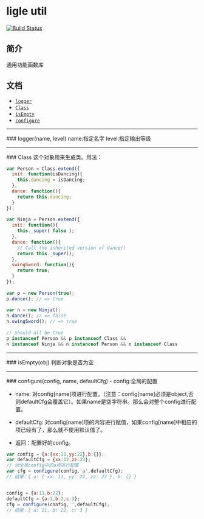 
ligle util
====================

[![Build Status](https://travis-ci.org/a-oak/ligle-util.svg?branch=master)](https://travis-ci.org/a-oak/ligle-util)

## 简介
通用功能函数库

## 文档
* [`logger`](#logger)
* [`Class`](#Class)
* [`isEmpty`](#isEmpty)
* [`configure`](#configure)

---------------------------------------

<a name="logger" />
### logger(name, level)
name:指定名字
level:指定输出等级

---------------------------------------

<a name="Class" />
### Class
这个对象用来生成类。用法：

```js
var Person = Class.extend({
  init: function(isDancing){
    this.dancing = isDancing;
  },
  dance: function(){
    return this.dancing;
  }
});
 
var Ninja = Person.extend({
  init: function(){
    this._super( false );
  },
  dance: function(){
    // Call the inherited version of dance()
    return this._super();
  },
  swingSword: function(){
    return true;
  }
});
 
var p = new Person(true);
p.dance(); // => true
 
var n = new Ninja();
n.dance(); // => false
n.swingSword(); // => true
 
// Should all be true
p instanceof Person && p instanceof Class &&
n instanceof Ninja && n instanceof Person && n instanceof Class
```
---------------------------------------

<a name="isEmpty" />
### isEmpty(obj)
判断对象是否为空

---------------------------------------

<a name="configure" />
### configure(config, name, defaultCfg)
- config:全局的配置

- name:  对config[name]项进行配置。（注意：config[name]必须是object,否则defaultCfg会覆盖它）。如果name是空字符串。那么会对整个config进行配置。

- defaultCfg: 对config[name]项的内容进行赋值，如果config[name]中相应的项已经有了，那么就不使用默认值了。

- 返回：配置好的config。

```js
var config = {a:{xx:11,yy:22},b:{}};
var defaultCfg = {xx:12,zz:23};
// 对全局config中的a项进行配置
var cfg = configure(config,'a',defaultCfg);
// 结果：{ a: { xx: 11, yy: 22, zz: 23 }, b: {} }


config = {a:11,b:22};
defaultCfg = {a:1,b:2,c:3};
cfg = configure(config,'',defaultCfg);
// 结果：{ a: 11, b: 22, c: 3 }
```
